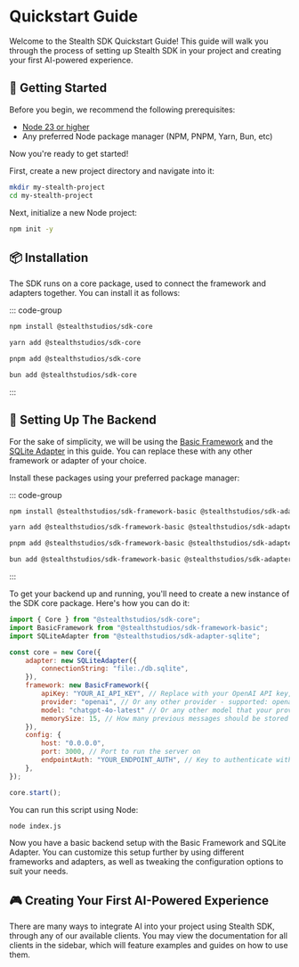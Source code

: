 # Quickstart Guide

Welcome to the Stealth SDK Quickstart Guide! This guide will walk you through the process of setting up Stealth SDK in your project and creating your first AI-powered experience.

## 🚀 Getting Started

Before you begin, we recommend the following prerequisites:

- [Node 23 or higher](https://nodejs.org/)
- Any preferred Node package manager (NPM, PNPM, Yarn, Bun, etc)

Now you're ready to get started!

First, create a new project directory and navigate into it:

```sh
mkdir my-stealth-project
cd my-stealth-project
```

Next, initialize a new Node project:

```sh
npm init -y
```

## 📦 Installation

The SDK runs on a core package, used to connect the framework and adapters together. You can install it as follows:

::: code-group

```sh [npm]
npm install @stealthstudios/sdk-core
```

```sh [yarn]
yarn add @stealthstudios/sdk-core
```

```sh [pnpm]
pnpm add @stealthstudios/sdk-core
```

```sh [bun]
bun add @stealthstudios/sdk-core
```

:::

## 🔧 Setting Up The Backend

For the sake of simplicity, we will be using the [Basic Framework](../frameworks/basic) and the [SQLite Adapter](../adapters/sqlite) in this guide. You can replace these with any other framework or adapter of your choice.

Install these packages using your preferred package manager:

::: code-group

```sh [npm]
npm install @stealthstudios/sdk-framework-basic @stealthstudios/sdk-adapter-sqlite
```

```sh [yarn]
yarn add @stealthstudios/sdk-framework-basic @stealthstudios/sdk-adapter-sqlite
```

```sh [pnpm]
pnpm add @stealthstudios/sdk-framework-basic @stealthstudios/sdk-adapter-sqlite
```

```sh [bun]
bun add @stealthstudios/sdk-framework-basic @stealthstudios/sdk-adapter-sqlite
```

:::

To get your backend up and running, you'll need to create a new instance of the SDK core package. Here's how you can do it:

```js
import { Core } from "@stealthstudios/sdk-core";
import BasicFramework from "@stealthstudios/sdk-framework-basic";
import SQLiteAdapter from "@stealthstudios/sdk-adapter-sqlite";

const core = new Core({
	adapter: new SQLiteAdapter({
		connectionString: "file:./db.sqlite",
	}),
	framework: new BasicFramework({
		apiKey: "YOUR_AI_API_KEY", // Replace with your OpenAI API key, preferably from a .env file
		provider: "openai", // Or any other provider - supported: openai, anthropic, deepseek
		model: "chatgpt-4o-latest" // Or any other model that your provider supports
		memorySize: 15, // How many previous messages should be stored in context? Higher values = higher token usage
	}),
	config: {
		host: "0.0.0.0",
		port: 3000, // Port to run the server on
		endpointAuth: "YOUR_ENDPOINT_AUTH", // Key to authenticate with the server
	},
});

core.start();
```

You can run this script using Node:

```sh
node index.js
```

Now you have a basic backend setup with the Basic Framework and SQLite Adapter. You can customize this setup further by using different frameworks and adapters, as well as tweaking the configuration options to suit your needs.

## 🎮 Creating Your First AI-Powered Experience

There are many ways to integrate AI into your project using Stealth SDK, through any of our available clients. You may view the documentation for all clients in the sidebar, which will feature examples and guides on how to use them.
